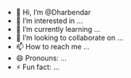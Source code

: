 - 👋 Hi, I’m @Dharbendar
- 👀 I’m interested in ...
- 🌱 I’m currently learning ...
- 💞️ I’m looking to collaborate on ...
- 📫 How to reach me ...
- 😄 Pronouns: ...
- ⚡ Fun fact: ...

<!---
Dharbendar/Dharbendar is a ✨ special ✨ repository because its `README.md` (this file) appears on your GitHub profile.
You can click the Preview link to take a look at your changes.
--->
